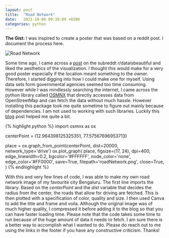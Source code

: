 ```yaml
---
layout: post
title:  "Road Network"
date:   2021-10-06 09:38:00 +0200
categories: python
---
```


**The Gist:** I was inspired to create a poster that was based on a reddit post. I document the process here.

<img src="{{site.url}}/assets/images/road_network_low.png" alt="Road Network">

Some time ago, I came across a [post](https://www.reddit.com/r/dataisbeautiful/comments/lnlkp5/mapping_the_main_roads_of_the_world_oc/) on the subreddt r/dataisbeautiful and liked the aesthetics of the visualization. I thought this would make for a very good poster especially if the location meant something to the owner. Therefore, I started digging into how I could make one for myself. Using data sets form governmental agencies seemed too time consuming. However while I was mindlessly searching the internet, I came across the python library called [OSMNX](https://osmnx.readthedocs.io/en/stable/) that directly accesses data from OpenStreetMap and can fetch the data without much hassle. However installing this package took me quite sometime to figure out mainly because of dependencies. I am not used to working with such libraries. Luckily this [blog](https://geoffboeing.com/2016/11/osmnx-python-street-networks/) post helped me quite a bit.

{% highlight python %}
import osmnx as ox

centerPoint = (12.964398125325351, 77.57567696953713)

place = ox.graph_from_point(centerPoint, dist=20000,
                            network_type='drive')
ox.plot_graph(
    place,
    figsize=(17, 24),
    dpi=400,
    edge_linewidth=0.2,
    bgcolor='#FFFFFF',
    node_color='none',
    edge_color='#FF0000',
    save=True,
    filepath='roadNetwork.png',
    close=True,
    )
{% endhighlight %}

With this and very few lines of code, I was able to make my own road network image of my favourite city Bengaluru. The first line imports the library. Based on the *centerPoint* and the *dist* variable that decides the radius from the center, the roads that allow for driving are fetched. This is then plotted with a specification of color, quality and size. I then used Canva to add the title and frame and voila. Although the original image was of much higher quality, I compressed it before adding it to the blog so that you can have faster loading time. Please note that the code takes some time to run because of the huge amount of data it needs to fetch. I am sure there is a better way to accomplish what I wanted to do. Please do reach out to me using the links in the footer if you have any constructive criticism. Thanks!